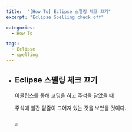 ```yaml
---
title:  "[How To] Eclipse 스펠링 체크 끄기"
excerpt: "Eclipse Spelling check off"

categories:
  - How To

tags:
  - Eclipse
  - spelling
---
```


- ## Eclipse 스펠링 체크 끄기

  이클립스를 통해 코딩을 하고 주석을 달았을 때

  주석에 빨간 밑줄이 그어져 있는 것을 보았을 것이다.

  <br>

  <img src="https://nam-ki-bok.github.io/assets/images/eclipse/spelling.png" style="zoom:50%;" />

  

